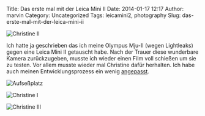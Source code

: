 Title: Das erste mal mit der Leica Mini II
Date: 2014-01-17 12:17
Author: marvin
Category: Uncategorized
Tags: leicamini2, photography
Slug: das-erste-mal-mit-der-leica-mini-ii

![Christine II]({filename}/images/11993402594_6775bd65a5_b.jpg)

Ich hatte ja geschrieben das ich meine Olympus Mju-II (wegen Lightleaks)
gegen eine Leica Mini II getauscht habe. Nach der Trauer diese
wunderbare Kamera zurückzugeben, musste ich wieder einen Film voll
schießen um sie zu testen. Vor allem musste wieder mal Christine dafür
herhalten. Ich habe auch meinen Entwicklungsprozess ein wenig [angepasst](https://github.com/xsteadfastx/filmentwicklung/blob/master/Rodinal.md).

![Aufseßplatz]({filename}/images/11993836316_e9b00fc88e_b.jpg)

![Christine I]({filename}/images/11993034545_a4d785f898_b.jpg)

![Christine III]({filename}/images/11993848316_d2682b02e7_b.jpg)
